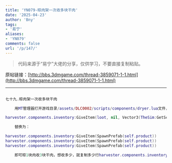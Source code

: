 ```yaml
---
title: 'YN079-晾肉架一次收多块干肉'
date: '2025-04-23'
author: 'Bny'
tags:
- '易宁'
aliases:
- 'YN079'
comments: false
url: '/p/147/'
---
```


> 代码来源于“易宁”大佬的分享，仅供学习，不要直接复制粘贴。

原帖链接：[http://bbs.3dmgame.com/thread-3859071-1-1.html](http://bbs.3dmgame.com/thread-3859071-1-1.html)

---

```lua  

七十九.晾肉架一次收多块干肉

	用MT管理器打开游戏目录/assets/DLC0002/scripts/components/dryer.lua文件，将以下内容：

harvester.components.inventory:GiveItem(loot, nil, Vector3(TheSim:GetScreenPos(self.inst.Transform:GetWorldPosition())))

	替换为：

harvester.components.inventory:GiveItem(SpawnPrefab(self.product))
harvester.components.inventory:GiveItem(SpawnPrefab(self.product))
harvester.components.inventory:GiveItem(SpawnPrefab(self.product))

	即可晾1块肉收3块干肉，想收多少，就复制多少行harvester.components.inventory:GiveItem(SpawnPrefab(self.product))即可

```  


